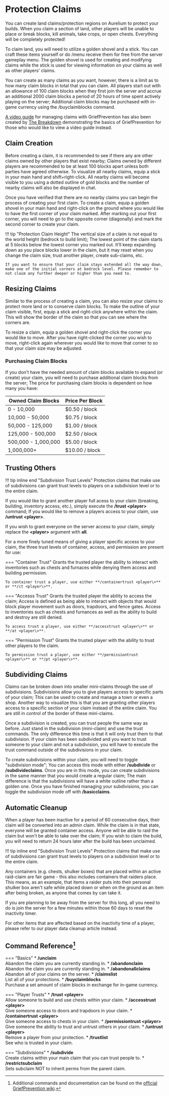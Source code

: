 # Protection Claims
You can create land claims/protection regions on Aurelium to protect your builds. When you claim a section of land, other players will be unable to place or break blocks, kill animals, take crops, or open chests. Everything will be completely protected!

To claim land, you will need to utilize a golden shovel and a stick. You can craft these items yourself or do /menu receive them for free from the server gameplay menu. The golden shovel is used for creating and modifying claims while the stick is used for viewing information on your claims as well as other players’ claims.

You can create as many claims as you want, however, there is a limit as to how many claim blocks in total that you can claim. All players start out with an allowance of 100 claim blocks when they first join the server and accrue an additional 2000 claim blocks a period of 20 hours of time spent actively playing on the server; Additional claim blocks may be purchased with in-game currency using the /buyclaimblocks <amount> command.

[A video guide](https://youtu.be/TLR4GrOiGOY?t=133) for managing claims with GriefPrevention has also been created by [The Breakdown](https://www.youtube.com/channel/UC6Ec5NXzcESo60F3UgtgQRA) demonstrating the basics of GriefPrevention for those who would like to view a video guide instead.

## Claim Creation
Before creating a claim, it is recommended to see if there any are other claims owned by other players that exist nearby; Claims owned by different players are recommended to be at least 100 blocks apart unless both parties have agreed otherwise. To visualize all nearby claims, equip a stick in your main hand and shift+right-click. All nearby claims will become visible to you using a dotted outline of gold blocks and the number of nearby claims will also be displayed in chat.

Once you have verified that there are no nearby claims you can begin the process of creating your first claim. To create a claim, equip a golden shovel in your main hand and right-click on the ground where you would like to have the first corner of your claim marked. After marking out your first corner, you will need to go to the opposite corner (diagonally) and mark the second corner to create your claim.

!!! tip "Protection Claim Height"
	The vertical size of a claim is not equal to the world height (bedrock to build limit); The lowest point of the claim starts at 5 blocks below the lowest corner you marked out. It’ll keep expanding down as you place blocks lower in the claim, but it may reset when you change the claim size, trust another player, create sub-claims, etc. 
	
	If you want to ensure that your claim stays extended all the way down, make one of the initial corners at bedrock level. Please remember to not claim any further deeper or higher than you need to.

## Resizing Claims
Similar to the process of creating a claim, you can also resize your claims to protect more land or to conserve claim blocks. To make the outline of your claim visible, first, equip a stick and right-click anywhere within the claim. This will show the border of the claim so that you can see where the corners are.

To resize a claim, equip a golden shovel and right-click the corner you would like to move. After you have right-clicked the corner you wish to move, right-click again wherever you would like to move that corner to so that your claim size may be adjusted.

### Purchasing Claim Blocks
If you don't have the needed amount of claim blocks available to expand (or create) your claim, you will need to purchase additional claim blocks from the server; The price for purchasing claim blocks is dependent on how many you have:

<center>

| Owned Claim Blocks  | Price Per Block    |
| ------------------- | ------------------ |
| 0 - 10,000          | $0.50 / block      |
| 10,000 - 50,000     | $0.75 / block      |
| 50,000 - 125,000    | $1.00 / block      |
| 125,000 - 500,000   | $2.50 / block      |
| 500,000 - 1,000,000 | $5.00 / block      |
| 1,000,000+          | $10.00 / block     |

</center>

## Trusting Others

!!! tip inline end "Subdivision Trust Levels"
	Protection claims that make use of subdivisions can grant trust levels to players on a subdivision level or to the entire claim.

If you would like to grant another player full acess to your claim (breaking, building, inventory access, etc.), simply execute the **/trust <player\>** command; If you would like to remove a players access to your claim, use **/untrust <player\>**.

If you wish to grant everyone on the server access to your claim, simply replace the **<player\>** argument with **all**.

For a more finely tuned means of giving a player specific access to your claim, the three trust levels of container, access, and permission are present for use:

=== "Container Trust"
	Grants the trusted player the ability to interact with inventories such as chests and furnaces while denying them access and building permission.
	
	To container trust a player, use either **/containertrust <player\>** or **/ct <player\>**.

=== "Accesss Trust"	
	Grants the trusted player the ability to access the claim; Access is defined as being able to interact with objects that would block player movement such as doors, trapdoors, and fence gates. Access to inventories such as chests and furnances as well as the ability to build and destroy are still denied.
	
	To access trust a player, use either **/accesstrust <player\>** or **/at <player\>**.

=== "Permission Trust"
	Grants the trusted player with the ability to trust other players to the claim.
	
	To permission trust a player, use either **/permissiontrust <player\>** or **/pt <player\>**.

## Subdividing Claims
Claims can be broken down into smaller mini-claims through the use of subdivisions. Subdivisions allow you to give players access to specific parts of your claim; This can be used to create and manage a town or even a shop. Another way to visualize this is that you are granting other players access to a specific section of your claim instead of the entire claim. You are still in control of the border of these mini-claims.

Once a subdivision is created, you can trust people the same way as before. Just stand in the subdivision (mini-claim) and use the trust commands. The only difference this time is that it will only trust them to that subdivision. If your claim has been subdivided and you want to trust someone to your claim and not a subdivision, you will have to execute the trust command outside of the subdivisions in your claim.

To create subdivisions within your claim, you will need to toggle "subdivision mode"; You can access this mode with either **/subdivide** or **/subdivideclaims**. Once you are in this mode, you can create subdivisions in the same manner that you would create a regular claim; The main difference is that the subdivisions will have a white outline rather than a golden one. Once you have finished managing your subdivisions, you can toggle the subdivision mode off with **/basicclaims**.

## Automatic Cleanup
When a player has been inactive for a period of 60 consecutive days, their claim will be converted into an admin claim. While the claim is in that state, everyone will be granted container access. Anyone will be able to raid the claim but won't be able to take over the claim; If you wish to claim the build, you will need to return 24 hours later after the build has been unclaimed.

!!! tip inline end "Subdivision Trust Levels"
	Protection claims that make use of subdivisions can grant trust levels to players on a subdivision level or to the entire claim.

Any containers (e.g. chests, shulker boxes) that are placed within an active raid-claim are fair game - this also includes containers that raiders place. This means, as an example, that items a raider puts into their personal shulker box aren't safe while placed down or when on the ground as an item after being broken, as anyone that comes by can take it.

If you are planning to be away from the server for this long, all you need to do is join the server for a few minutes within those 60 days to reset the inactivity timer.

For other items that are affected based on the inactivity time of a player, please refer to our player data cleanup article instead.

## Command Reference[^1]
=== "Basics"
	* **/unclaim** <br />
	Abandon the claim you are currently standing in​.
	* **/abandonclaim** <br />
	Abandon the claim you are currently standing in​.
	* **/abandonallclaims** <br />
	Abandon all of your claims on the server.
	* **/claimslist** <br />
	List all of your protections.
	* **/buyclaimblocks <amount>** <br />
	Purchase a set amount of claim blocks in exchange for in-game currency.

=== "Player Trusts"
	* **/trust <player\>** <br />
	Allow someone to build and use chests within your claim​.
	* **/accesstrust <player\>** <br />
	Give someone access to doors and trapdoors in your claim.
	* **/containertrust <player\>** <br />
	Give someone access to chests in your claim.
	* **/permissiontrust <player\>** <br />
	Give someone the ability to trust and untrust others in your claim.
	* **/untrust <player\>** <br />
	Remove a player from your protection.
	* **/trustlist** <br />
	See who is trusted in your claim.

=== "Subdivisions"
	* **/subdivide** <br />
	Create claims within your main claim that you can trust people to.
	* **/restrictsubclaim** <br />
	Sets subclaim NOT to inherit perms from the parent claim.

[^1]:
	Additional commands and documentation can be found on the [official GriefPrevention wiki](https://docs.griefprevention.com/).
